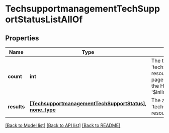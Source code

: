 # TechsupportmanagementTechSupportStatusListAllOf

## Properties
Name | Type | Description | Notes
------------ | ------------- | ------------- | -------------
**count** | **int** | The total number of &#39;techsupportmanagement.TechSupportStatus&#39; resources matching the request, accross all pages. The &#39;Count&#39; attribute is included when the HTTP GET request includes the &#39;$inlinecount&#39; parameter. | [optional] 
**results** | [**[TechsupportmanagementTechSupportStatus], none_type**](TechsupportmanagementTechSupportStatus.md) | The array of &#39;techsupportmanagement.TechSupportStatus&#39; resources matching the request. | [optional] 

[[Back to Model list]](../README.md#documentation-for-models) [[Back to API list]](../README.md#documentation-for-api-endpoints) [[Back to README]](../README.md)


